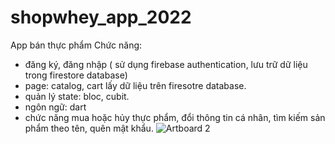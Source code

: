 # shopwhey_app_2022

App bán thực phẩm
Chức năng:
+ đăng ký, đăng nhập ( sử dụng firebase authentication, lưu trữ dữ liệu trong firestore database)
+ page: catalog, cart lấy dữ liệu trên firesotre database.
+ quản lý state: bloc, cubit.
+ ngôn ngữ: dart
+ chức năng mua hoặc hủy thực phẩm, đổi thông tin cá nhân, tìm kiếm sản phẩm theo tên, quên mật khẩu.
![Artboard 2](https://user-images.githubusercontent.com/37904809/184526549-d62fc988-2f38-4304-9d92-d7ec5b50a595.png)
